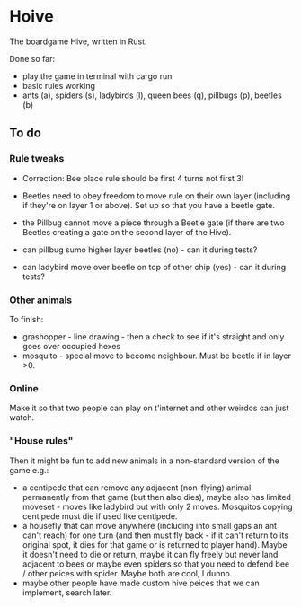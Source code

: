 # Hoive
The boardgame Hive, written in Rust.

Done so far:
* play the game in terminal with cargo run
* basic rules working
* ants (a), spiders (s), ladybirds (l), queen bees (q), pillbugs (p), beetles (b)

## To do

### Rule tweaks

* Correction: Bee place rule should be first 4 turns not first 3!

* Beetles need to obey freedom to move rule on their own layer (including if they're on layer 1 or above). Set up so that you have a beetle gate.

* the Pillbug cannot move a piece through a Beetle gate (if there are two Beetles creating a gate on the second layer of the Hive).

* can pillbug sumo higher layer beetles (no) - can it during tests?

* can ladybird move over beetle on top of other chip (yes) - can it during tests?


### Other animals
To finish:

* grashopper - line drawing - then a check to see if it's straight and only goes over occupied hexes
* mosquito - special move to become neighbour. Must be beetle if in layer >0.

### Online
Make it so that two people can play on t'internet and other weirdos can just watch.

### "House rules"
Then it might be fun to add new animals in a non-standard version of the game e.g.:

* a centipede that can remove any adjacent (non-flying) animal permanently from that game (but then also dies), maybe also has limited moveset - moves like ladybird but with only 2 moves. Mosquitos copying centipede must die if used like centipede.
* a housefly that can move anywhere (including into small gaps an ant can't reach) for one turn (and then must fly back - if it can't return to its original spot, it dies for that game or is returned to player hand). Maybe it doesn't need to die or return, maybe it can fly freely but never land adjacent to bees or maybe even spiders so that you need to defend bee / other peices with spider. Maybe both are cool, I dunno.
* maybe other people have made custom hive peices that we can implement, search later.

